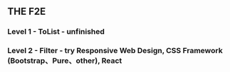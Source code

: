 ## THE F2E

### Level 1 - ToList - unfinished

### Level 2 - Filter - try Responsive Web Design, CSS Framework (Bootstrap、Pure、other), React